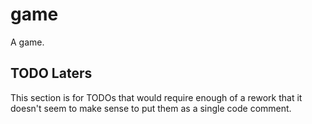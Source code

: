 game
====

A game.

TODO Laters
-----------

This section is for TODOs that would require enough of a rework that it doesn't seem to make sense to put them as a single code comment.
